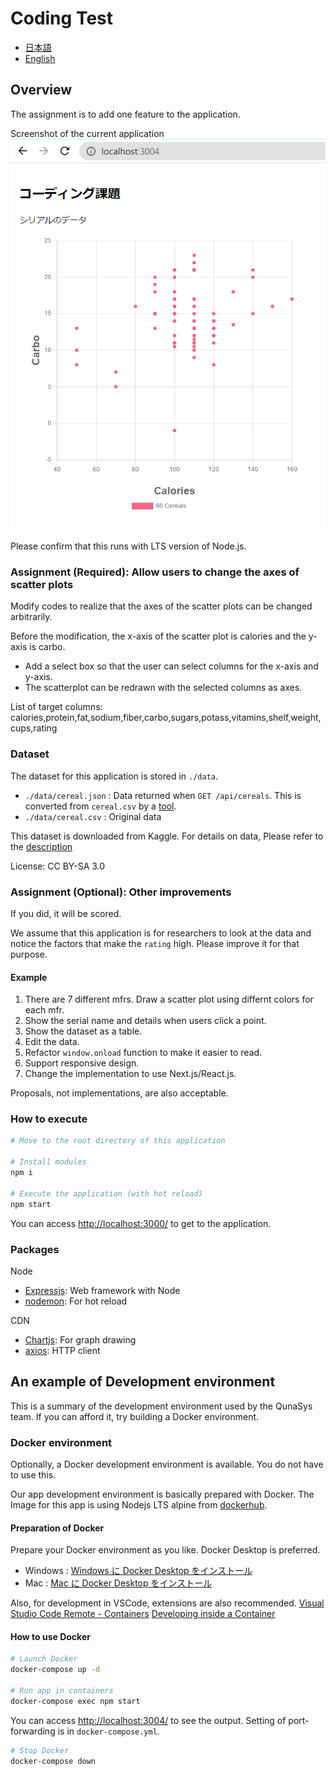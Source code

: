 # Coding Test

- [日本語](./README.md)
- [English](./README-en.md)

## Overview

The assignment is to add one feature to the application.

Screenshot of the current application
![Screenshot of the current application](./images/改修前のアプリのスクリーンショット.png)

Please confirm that this runs with LTS version of Node.js. 

### Assignment (Required): Allow users to change the axes of scatter plots

Modify codes to realize that the axes of the scatter plots can be changed arbitrarily.

Before the modification, the x-axis of the scatter plot is calories and the y-axis is carbo.

- Add a select box so that the user can select columns for the x-axis and y-axis.
- The scatterplot can be redrawn with the selected columns as axes.

List of target columns:
calories,protein,fat,sodium,fiber,carbo,sugars,potass,vitamins,shelf,weight,cups,rating

### Dataset

The dataset for this application is stored in `./data`.

- `./data/cereal.json` : Data returned when `GET /api/cereals`. This is converted from `cereal.csv` by a [tool](https://www.site24x7.com/ja/tools/csv-to-json.html).
- `./data/cereal.csv` : Original data

This dataset is downloaded from Kaggle.
For details on data, Please refer to the [description](https://www.kaggle.com/datasets/crawford/80-cereals)

License: CC BY-SA 3.0

### Assignment (Optional): Other improvements

If you did, it will be scored.

We assume that this application is for researchers to look at the data and notice the factors that make the `rating` high.
Please improve it for that purpose.

#### Example

1. There are 7 different mfrs. Draw a scatter plot using differnt colors for each mfr.
2. Show the serial name and details when users click a point.
3. Show the dataset as a table. 
4. Edit the data.
5. Refactor `window.onload` function to make it easier to read.
6. Support responsive design.
7. Change the implementation to use Next.js/React.js.

Proposals, not implementations, are also acceptable.

### How to execute

```bash
# Move to the root directory of this application

# Install modules
npm i

# Execute the application (with hot reload)
npm start
```

You can access <http://localhost:3000/> to get to the application.

### Packages

Node
- [Expressjs](https://expressjs.com/ja/): Web framework with Node
- [nodemon](https://www.npmjs.com/package/nodemon): For hot reload

CDN
- [Chartjs](https://www.chartjs.org/docs/latest/): For graph drawing
- [axios](https://github.com/axios/axios): HTTP client


## An example of Development environment

This is a summary of the development environment used by the QunaSys team.
If you can afford it, try building a Docker environment.

### Docker environment

Optionally, a Docker development environment is available.
You do not have to use this.

Our app development environment is basically prepared with Docker.
The Image for this app is using Nodejs LTS alpine from [dockerhub](https://hub.docker.com/_/node?tab=description).

#### Preparation of Docker

Prepare your Docker environment as you like.
Docker Desktop is preferred.

- Windows : [Windows に Docker Desktop をインストール](https://docs.docker.jp/docker-for-windows/install.html)
- Mac : [Mac に Docker Desktop をインストール](https://docs.docker.jp/docker-for-mac/install.html)

Also, for development in VSCode, extensions are also recommended.
[Visual Studio Code Remote - Containers](https://marketplace.visualstudio.com/items?itemName=ms-vscode-remote.remote-containers)
[Developing inside a Container](https://code.visualstudio.com/docs/remote/containers)

#### How to use Docker

```bash
# Launch Docker
docker-compose up -d

# Run app in containers
docker-compose exec npm start
```

You can access <http://localhost:3004/> to see the output.
Setting of port-forwarding is in `docker-compose.yml`.

```bash
# Stop Docker
docker-compose down
```